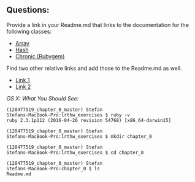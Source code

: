 ##  Questions:

Provide a link in your Readme.md that links to the documentation for the following classes:

*  [Array](http://ruby-doc.org/core-2.3.1/Array.html)
*  [Hash](http://ruby-doc.org/core-2.3.1/Array.html#method-i-hash)
*  [Chronic (Rubygem)](http://chronic.rubyforge.org)

Find two other relative links and add those to the Readme.md as well.

*  [Link 1](https://www.codecademy.com/courses/ruby-beginner-en-F3loB/0/1?curriculum_id=5059f8619189a5000201fbcb)
*  [Link 2](https://www.sitepoint.com/guide-ruby-collections-ii-hashes-sets-ranges/)


_OS X: What You Should See:_

    (120477519_chapter_0_master) Stefan
    Stefans-MacBook-Pro:lrthw_exercises $ ruby -v
    ruby 2.3.1p112 (2016-04-26 revision 54768) [x86_64-darwin15]
    
    (120477519_chapter_0_master) Stefan
    Stefans-MacBook-Pro:lrthw_exercises $ mkdir chapter_0
    
    (120477519_chapter_0_master) Stefan
    Stefans-MacBook-Pro:lrthw_exercises $ cd chapter_0
    
    (120477519_chapter_0_master) Stefan
    Stefans-MacBook-Pro:chapter_0 $ ls
    Readme.md


